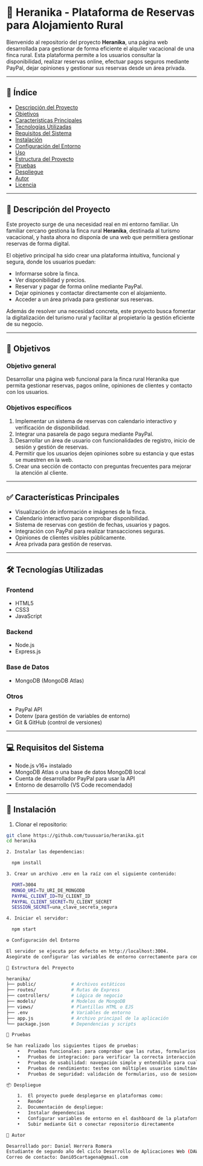 # 🌿 Heranika - Plataforma de Reservas para Alojamiento Rural

Bienvenido al repositorio del proyecto **Heranika**, una página web desarrollada para gestionar de forma eficiente el alquiler vacacional de una finca rural. Esta plataforma permite a los usuarios consultar la disponibilidad, realizar reservas online, efectuar pagos seguros mediante PayPal, dejar opiniones y gestionar sus reservas desde un área privada.

---

## 📌 Índice

- [Descripción del Proyecto](#descripción-del-proyecto)
- [Objetivos](#objetivos)
- [Características Principales](#características-principales)
- [Tecnologías Utilizadas](#tecnologías-utilizadas)
- [Requisitos del Sistema](#requisitos-del-sistema)
- [Instalación](#instalación)
- [Configuración del Entorno](#configuración-del-entorno)
- [Uso](#uso)
- [Estructura del Proyecto](#estructura-del-proyecto)
- [Pruebas](#pruebas)
- [Despliegue](#despliegue)
- [Autor](#autor)
- [Licencia](#licencia)

---

## 📝 Descripción del Proyecto

Este proyecto surge de una necesidad real en mi entorno familiar. Un familiar cercano gestiona la finca rural **Heranika**, destinada al turismo vacacional, y hasta ahora no disponía de una web que permitiera gestionar reservas de forma digital.

El objetivo principal ha sido crear una plataforma intuitiva, funcional y segura, donde los usuarios puedan:
- Informarse sobre la finca.
- Ver disponibilidad y precios.
- Reservar y pagar de forma online mediante PayPal.
- Dejar opiniones y contactar directamente con el alojamiento.
- Acceder a un área privada para gestionar sus reservas.

Además de resolver una necesidad concreta, este proyecto busca fomentar la digitalización del turismo rural y facilitar al propietario la gestión eficiente de su negocio.

---

## 🎯 Objetivos

### Objetivo general
Desarrollar una página web funcional para la finca rural Heranika que permita gestionar reservas, pagos online, opiniones de clientes y contacto con los usuarios.

### Objetivos específicos
1. Implementar un sistema de reservas con calendario interactivo y verificación de disponibilidad.
2. Integrar una pasarela de pago segura mediante PayPal.
3. Desarrollar un área de usuario con funcionalidades de registro, inicio de sesión y gestión de reservas.
4. Permitir que los usuarios dejen opiniones sobre su estancia y que estas se muestren en la web.
5. Crear una sección de contacto con preguntas frecuentes para mejorar la atención al cliente.

---

## ✅ Características Principales

- Visualización de información e imágenes de la finca.
- Calendario interactivo para comprobar disponibilidad.
- Sistema de reservas con gestión de fechas, usuarios y pagos.
- Integración con PayPal para realizar transacciones seguras.
- Opiniones de clientes visibles públicamente.
- Área privada para gestión de reservas.

---

## 🛠 Tecnologías Utilizadas

### Frontend
- HTML5
- CSS3
- JavaScript

### Backend
- Node.js
- Express.js

### Base de Datos
- MongoDB (MongoDB Atlas)

### Otros
- PayPal API
- Dotenv (para gestión de variables de entorno)
- Git & GitHub (control de versiones)

---

## 💻 Requisitos del Sistema

- Node.js v16+ instalado
- MongoDB Atlas o una base de datos MongoDB local
- Cuenta de desarrollador PayPal para usar la API
- Entorno de desarrollo (VS Code recomendado)

---

## 🚀 Instalación

1. Clonar el repositorio:

```bash
git clone https://github.com/tuusuario/heranika.git
cd heranika

2. Instalar las dependencias:

  npm install

3. Crear un archivo .env en la raíz con el siguiente contenido:

  PORT=3004
  MONGO_URI=TU_URI_DE_MONGODB
  PAYPAL_CLIENT_ID=TU_CLIENT_ID
  PAYPAL_CLIENT_SECRET=TU_CLIENT_SECRET
  SESSION_SECRET=una_clave_secreta_segura

4. Iniciar el servidor:

  npm start

⚙️ Configuración del Entorno

El servidor se ejecuta por defecto en http://localhost:3004.
Asegúrate de configurar las variables de entorno correctamente para conectar con MongoDB y PayPal.

📁 Estructura del Proyecto

heranika/
├── public/             # Archivos estáticos
├── routes/             # Rutas de Express
├── controllers/        # Lógica de negocio
├── models/             # Modelos de MongoDB
├── views/              # Plantillas HTML o EJS
├── .env                # Variables de entorno
├── app.js              # Archivo principal de la aplicación
└── package.json        # Dependencias y scripts

🧪 Pruebas

Se han realizado los siguientes tipos de pruebas:
	•	Pruebas funcionales: para comprobar que las rutas, formularios y procesos funcionan como se espera.
	•	Pruebas de integración: para verificar la correcta interacción entre módulos (por ejemplo, reservas y pagos).
	•	Pruebas de usabilidad: navegación simple y entendible para cualquier usuario.
	•	Pruebas de rendimiento: testeo con múltiples usuarios simultáneos simulados.
	•	Pruebas de seguridad: validación de formularios, uso de sesiones seguras y protección frente a ataques comunes (XSS, CSRF).

📦 Despliegue

	1.	El proyecto puede desplegarse en plataformas como:
	•	Render
	2.	Documentación de despliegue:
	•	Instalar dependencias
	•	Configurar variables de entorno en el dashboard de la plataforma
	•	Subir mediante Git o conectar repositorio directamente

👤 Autor

Desarrollado por: Daniel Herrera Romera
Estudiante de segundo año del ciclo Desarrollo de Aplicaciones Web (DAW).
Correo de contacto: Dani05cartagena@gmail.com

